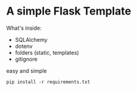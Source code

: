 # A simple Flask Template
What's inside: 
* SQLAlchemy
* dotenv
* folders (static, templates)
* gitignore

easy and simple

`pip install -r requirements.txt`
